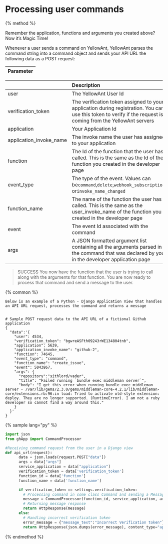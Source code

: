 # Processing user commands

{% method %}

Remember the application, functions and arguments you created above? Now it’s Magic Time!

Whenever a user sends a command on YellowAnt, YellowAnt parses the command string into a command object and sends your API URL the following data as a POST request:



| Parameter |
| :--- |


|  | Description |
| :--- | :--- |
| user | The YellowAnt User Id |
| verification\_token | The verification token assigned to your application during registration. You can use this token to verify if the request is coming from the YellowAnt servers |
| application | Your Application Id |
| application\_invoke\_name | The invoke name the user has assigned to your application |
| function | The Id of the function that the user has called. This is the same as the Id of the function you created in the developer page |
| event\_type | The type of the event. Values can be`command`,`delete`,`webhook_subscription`, or`invoke_name_changed` |
| function\_name | The name of the function the user has called. This is the same as the user\_invoke\_name of the function you created in the developer page |
| event | The event Id associated with the command |
| args | A JSON formatted argument list containing all the arguments parsed in the command that was declared by you in the developer application page |

> SUCCESS You now have the function that the user is trying to call along with the arguments for that function. You are now ready to process that command and send a message to the user.



{% common %}

    Below is an example of a Python - Django Application View that handles an API URL request, processes the command and returns a message


    # Sample POST request data to the API URL of a fictional Github application
    {
      "data":'{
        "user": 4534,
        "verification_token": "bgwreASFth09243rWE134804tnb",
        "application": 5639,
        "application_invoke_name": "github-2",
        "function": 74645,
        "event_type": "command",
        "function_name": "create_issue",
        "event": 5043867,
        "args": {
          "repository":"sithlord/vader",
          "title": "Failed running `bundle exec middleman server`",
          "body": "I get this error when running bundle exec middleman server - /var/lib/gems/2.3.0/gems/middleman-core-4.2.1/lib/middleman-core/extensions.rb:96:in load: Tried to activate old-style extension: deploy. They are no longer supported. (RuntimeError). I am not a ruby developer so cannot find a way around this."
        }
      }'
    }


{% sample lang="py" %}

```py
import json
from ghApp import CommandProcessor

#Receiving command request from the user in a Django view
def api_url(request):    
      data = json.loads(request.POST["data"])
      args = data["args"]
      service_application = data["application"]
      verification_token = data['verification_token']
      function_id = data['function']
      function_name = data['function_name']

      if verification_token == settings.verification_token:
        # Processing command in some class Command and sending a Message Object
        message = CommandProcessor(function_id, service_application, args, function_name).parse()
        # Returning message response
        return HttpResponse(message)
      else:
        # Handling incorrect verification token
        error_message = {"message_text":"Incorrect Verification token"}
        return HttpResponse(json.dumps(error_message), content_type="application/json")

```



{% endmethod %}

